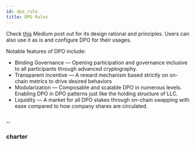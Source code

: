```yaml
---
id: dpo_rule
title: DPO Rules
---
```

Check [this](https://spannerprotocol.medium.com/introducing-dpo-e4ca0730e1c) Medium post out for its design rational and principles. Users can also use it as is and configure DPO for their usages. 

Notable features of DPO include:
- Binding Governance — Opening participation and governance inclusive to all participants through advanced cryptography.
- Transparent incentive — A reward mechanism based strictly on on-chain metrics to drive desired behaviors
- Modularization — Composable and scalable DPO in numerous levels. Enabling DPO in DPO patterns just like the holding structure of LLC.
- Liquidity — A market for all DPO stakes through on-chain swapping with ease compared to how company shares are circulated.

### ..

### charter